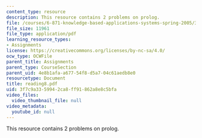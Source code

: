 ```yaml
---
content_type: resource
description: This resource contains 2 problems on prolog.
file: /courses/6-871-knowledge-based-applications-systems-spring-2005/3f7c9a3359942ca8ff91862a8e8c5bfa_reading8.pdf
file_size: 11961
file_type: application/pdf
learning_resource_types:
- Assignments
license: https://creativecommons.org/licenses/by-nc-sa/4.0/
ocw_type: OCWFile
parent_title: Assignments
parent_type: CourseSection
parent_uid: 4e8b1afa-a677-54f8-d5a7-04c61aedb8e0
resourcetype: Document
title: reading8.pdf
uid: 3f7c9a33-5994-2ca8-ff91-862a8e8c5bfa
video_files:
  video_thumbnail_file: null
video_metadata:
  youtube_id: null
---
```

This resource contains 2 problems on prolog.